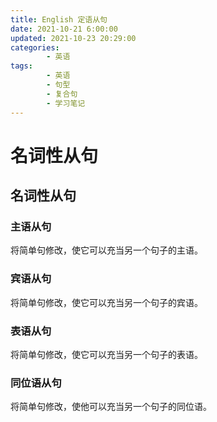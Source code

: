 ```yaml
---
title: English 定语从句
date: 2021-10-21 6:00:00
updated: 2021-10-23 20:29:00
categories:
        - 英语
tags:
        - 英语
        - 句型
        - 复合句
        - 学习笔记
---
```

# 名词性从句



 

## 名词性从句

### 主语从句

将简单句修改，使它可以充当另一个句子的主语。

### 宾语从句

将简单句修改，使它可以充当另一个句子的宾语。

### 表语从句

将简单句修改，使它可以充当另一个句子的表语。

### 同位语从句

将简单句修改，使他可以充当另一个句子的同位语。
